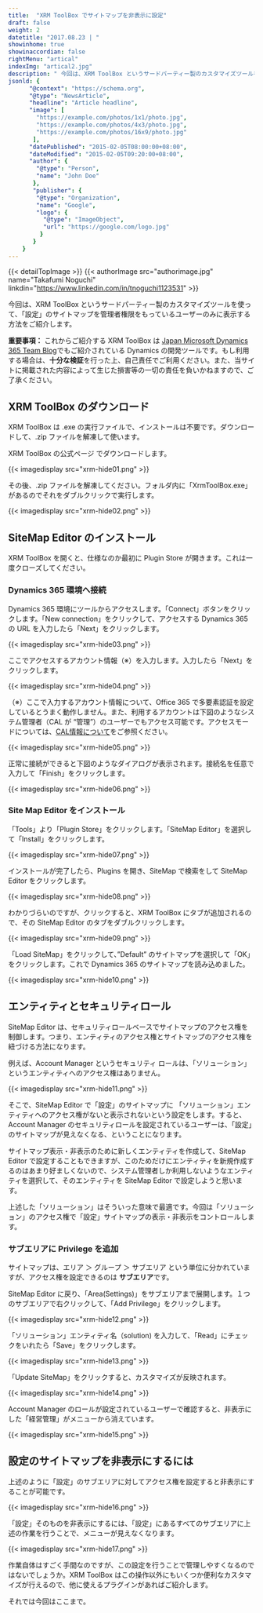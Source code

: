 ```yaml
---
title:  "XRM ToolBox でサイトマップを非表示に設定"
draft: false
weight: 2
datetitle: "2017.08.23 | "
showinhome: true
showinaccordian: false
rightMenu: "artical"
indexImg: "artical2.jpg"
description: " 今回は、XRM ToolBox というサードパーティー製のカスタマイズツールを使って、「設定」のサイトマップを管理者権限をもっているユーザーのみに表示する方法をご紹介します。"
jsonld: {
      "@context": "https://schema.org",
      "@type": "NewsArticle",
      "headline": "Article headline",
      "image": [
        "https://example.com/photos/1x1/photo.jpg",
        "https://example.com/photos/4x3/photo.jpg",
        "https://example.com/photos/16x9/photo.jpg"
       ],
      "datePublished": "2015-02-05T08:00:00+08:00",
      "dateModified": "2015-02-05T09:20:00+08:00",
      "author": {
        "@type": "Person",
        "name": "John Doe"
       },
       "publisher": {
        "@type": "Organization",
        "name": "Google",
        "logo": {
          "@type": "ImageObject",
          "url": "https://google.com/logo.jpg"
         }
       }
    }
---
```

{{< detailTopImage >}}
{{< authorImage src="authorimage.jpg" name="Takafumi Noguchi" linkdin="https://www.linkedin.com/in/tnoguchi1123531" >}}
<!-- Intro  -->
 今回は、XRM ToolBox というサードパーティー製のカスタマイズツールを使って、「設定」のサイトマップを管理者権限をもっているユーザーのみに表示する方法をご紹介します。

**重要事項：** これからご紹介する XRM ToolBox は [ Japan Microsoft Dynamics 365 Team Blog](https://blogs.msdn.microsoft.com/crmjapan/2014/05/19/dynamics-crm-20112013/)でもご紹介されている Dynamics の開発ツールです。もし利用する場合は、**十分な検証**を行った上、自己責任でご利用ください。また、当サイトに掲載された内容によって生じた損害等の一切の責任を負いかねますので、ご了承ください。


## XRM ToolBox のダウンロード
XRM ToolBox は .exe の実行ファイルで、インストールは不要です。ダウンロードして、.zip ファイルを解凍して使います。    

XRM ToolBox の公式ページ でダウンロードします。

<!-- Image= xrm-hide01.png -->
{{< imagedisplay src="xrm-hide01.png" >}}


その後、.zip ファイルを解凍してください。フォルダ内に「XrmToolBox.exe」があるのでそれをダブルクリックで実行します。
<!-- Image= xrm-hide02.png -->
{{< imagedisplay src="xrm-hide02.png" >}}


## SiteMap Editor のインストール
XRM ToolBox を開くと、仕様なのか最初に Plugin Store が開きます。これは一度クローズしてください。

### Dynamics 365 環境へ接続
Dynamics 365 環境にツールからアクセスします。「Connect」ボタンをクリックします。「New connection」をクリックして、アクセスする Dynamics 365 の URL を入力したら「Next」をクリックします。
<!-- Image= xrm-hide03.png -->
{{< imagedisplay src="xrm-hide03.png" >}}


ここでアクセスするアカウント情報（※）を入力します。入力したら「Next」をクリックします。
<!-- Image= xrm-hide04.png -->
{{< imagedisplay src="xrm-hide04.png" >}}


（※）ここで入力するアカウント情報について、Office 365 で多要素認証を設定しているとうまく動作しません。また、利用するアカウントは下図のようなシステム管理者（CAL が “管理”）のユーザーでもアクセス可能です。アクセスモードについては、[CAL情報について]()をご参照ください。
<!-- Image= xrm-hide05.png -->
{{< imagedisplay src="xrm-hide05.png" >}}

正常に接続ができると下図のようなダイアログが表示されます。接続名を任意で入力して「Finish」をクリックします。
<!-- Image= xrm-hide06.png -->
{{< imagedisplay src="xrm-hide06.png" >}}


### Site Map Editor をインストール
「Tools」より「Plugin Store」をクリックします。「SiteMap Editor」を選択して「Install」をクリックします。
<!-- Image= xrm-hide07.png -->
{{< imagedisplay src="xrm-hide07.png" >}}


インストールが完了したら、Plugins を開き、SiteMap で検索をして SiteMap Editor をクリックします。
<!-- Image= xrm-hide08.png -->
{{< imagedisplay src="xrm-hide08.png" >}}


わかりづらいのですが、クリックすると、XRM ToolBox にタブが追加されるので、その SiteMap Editor のタブをダブルクリックします。
<!-- Image= xrm-hide09.png -->
{{< imagedisplay src="xrm-hide09.png" >}}


「Load SiteMap」をクリックして、”Default” のサイトマップを選択して「OK」をクリックします。これで Dynamics 365 のサイトマップを読み込めました。
<!-- Image= xrm-hide10.png -->
{{< imagedisplay src="xrm-hide10.png" >}}


## エンティティとセキュリティロール
SiteMap Editor は、セキュリティロールベースでサイトマップのアクセス権を制御します。つまり、エンティティのアクセス権とサイトマップのアクセス権を紐づける方法になります。

例えば、Account Manager というセキュリティ ロールは、「ソリューション」というエンティティへのアクセス権はありません。
<!-- Image= xrm-hide11.png -->
{{< imagedisplay src="xrm-hide11.png" >}}


そこで、SiteMap Editor で「設定」のサイトマップに 「ソリューション」エンティティへのアクセス権がないと表示されないという設定をします。すると、Account Manager  のセキュリティロールを設定されているユーザーは、「設定」のサイトマップが見えなくなる、ということになります。

サイトマップ表示・非表示のために新しくエンティティを作成して、SiteMap Editor で設定することもできますが、このためだけにエンティティを新規作成するのはあまり好ましくないので、システム管理者しか利用しないようなエンティティを選択して、そのエンティティを SiteMap Editor で設定しようと思います。

上述した「ソリューション」はそういった意味で最適です。今回は「ソリューション」のアクセス権で「設定」サイトマップの表示・非表示をコントロールします。
### サブエリアに Privilege を追加

サイトマップは、エリア ＞ グループ ＞ サブエリア という単位に分かれていますが、アクセス権を設定できるのは **サブエリア**です。

SiteMap Editor に戻り、「Area(Settings)」をサブエリアまで展開します。１つのサブエリアで右クリックして、「Add Privilege」をクリックします。
<!-- Image= xrm-hide12.png -->
{{< imagedisplay src="xrm-hide12.png" >}}


「ソリューション」エンティティ名（solution) を入力して、「Read」にチェックをいれたら「Save」をクリックします。
<!-- Image= xrm-hide13.png -->
{{< imagedisplay src="xrm-hide13.png" >}}

「Update SiteMap」をクリックすると、カスタマイズが反映されます。
<!-- Image= xrm-hide14.png -->
{{< imagedisplay src="xrm-hide14.png" >}}


Account Manager のロールが設定されているユーザーで確認すると、非表示にした「経営管理」がメニューから消えています。
<!-- Image= xrm-hide15.png -->
{{< imagedisplay src="xrm-hide15.png" >}}


## 設定のサイトマップを非表示にするには
上述のように「設定」のサブエリアに対してアクセス権を設定すると非表示にすることが可能です。
<!-- Image- xrm-hide16.png -->
{{< imagedisplay src="xrm-hide16.png" >}}


「設定」そのものを非表示にするには、「設定」にあるすべてのサブエリアに上述の作業を行うことで、メニューが見えなくなります。

<!-- Image= xrm-hide17.png -->
{{< imagedisplay src="xrm-hide17.png" >}}


作業自体はすごく手間なのですが、この設定を行うことで管理しやすくなるのではないでしょうか。XRM ToolBox はこの操作以外にもいくつか便利なカスタマイズが行えるので、他に使えるプラグインがあればご紹介します。

それでは今回はここまで。     
&nbsp;